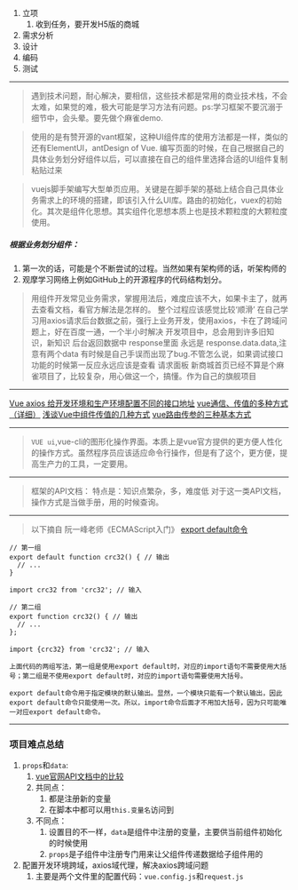 1. 立项
   1. 收到任务，要开发H5版的商城
2. 需求分析
3. 设计
4. 编码
5. 测试

---
> 遇到技术问题，耐心解决，要相信，这些技术都是常用的商业技术栈，不会太难，如果觉的难，极大可能是学习方法有问题。ps:学习框架不要沉溺于细节中，会头晕。要先做个麻雀demo.

> 使用的是有赞开源的vant框架，这种UI组件库的使用方法都是一样，类似的还有ElementUI，antDesign of Vue.
>编写页面的时候，在自己根据自己的具体业务划分好组件以后，可以直接在自己的组件里选择合适的UI组件复制粘贴过来

> vuejs脚手架编写大型单页应用。关键是在脚手架的基础上结合自己具体业务需求上的环境的搭建，即该引入什么UI库。路由的初始化，vuex的初始化。其次是组件化思想。其实组件化思想本质上也是技术颗粒度的大颗粒度使用。

##### 根据业务划分组件：
1. 第一次的话，可能是个不断尝试的过程。当然如果有架构师的话，听架构师的
2. 观摩学习网络上例如GitHub上的开源程序的代码结构划分。

> 用组件开发常见业务需求，掌握用法后，难度应该不大，如果卡主了，就再去查看文档，看官方解法是怎样的。
> 整个过程应该感觉比较‘顺滑’
> 在自己学习用axios请求后台数据之前，强行上业务开发，使用axios，卡在了跨域问题上，好在百度一通，一个半小时解决
> 开发项目中，总会用到许多旧知识，新知识
> 后台返回数据中 response里面 永远是 response.data.data,注意有两个data
> 有时候是自己手误而出现了bug.不管怎么说，如果调试接口功能的时候第一反应永远应该是查看 请求面板
> 新商城首页已经不算是个麻雀项目了，比较复杂，用心做这一个，搞懂。作为自己的旗舰项目

---
[Vue axios 给开发环境和生产环境配置不同的接口地址](https://blog.csdn.net/u014054437/article/details/82970725)
[vue通信、传值的多种方式（详细）](https://blog.csdn.net/qq_35430000/article/details/79291287)
[浅谈Vue中组件传值的几种方式](https://www.cnblogs.com/qhya/p/10584312.html)
[vue路由传参的三种基本方式](https://segmentfault.com/a/1190000012393587)

---
> `VUE ui`,vue-cli的图形化操作界面。本质上是vue官方提供的更方便人性化的操作方式。虽然程序员应该适应命令行操作，但是有了这个，更方便，提高生产力的工具，一定要用。

---
> 框架的API文档：
> 特点是：知识点繁杂，多，难度低
> 对于这一类API文档，操作方式是当做手册，用的时候查询。

---
> 以下摘自 阮一峰老师《ECMAScript入门》
[export default命令](http://es6.ruanyifeng.com/#docs/module#export-default-%E5%91%BD%E4%BB%A4)
```
// 第一组
export default function crc32() { // 输出
  // ...
}

import crc32 from 'crc32'; // 输入

// 第二组
export function crc32() { // 输出
  // ...
};

import {crc32} from 'crc32'; // 输入

上面代码的两组写法，第一组是使用export default时，对应的import语句不需要使用大括号；第二组是不使用export default时，对应的import语句需要使用大括号。

export default命令用于指定模块的默认输出。显然，一个模块只能有一个默认输出，因此export default命令只能使用一次。所以，import命令后面才不用加大括号，因为只可能唯一对应export default命令。
```
---
### 项目难点总结
1. `props`和`data`:
   1. [vue官网API文档中的比较](https://cn.vuejs.org/v2/api/#data)
   2. 共同点：
      1. 都是注册新的变量
      2. 在脚本中都可以用`this.变量名`访问到
   3. 不同点：
      1. 设置目的不一样，`data`是组件中注册的变量，主要供当前组件初始化的时候使用
      2. `props`是子组件中注册专门用来让父组件传递数据给子组件用的
2. 配置开发环境跨域，axios域代理，解决axios跨域问题
   1. 主要是两个文件里的配置代码：`vue.config.js`和`request.js`